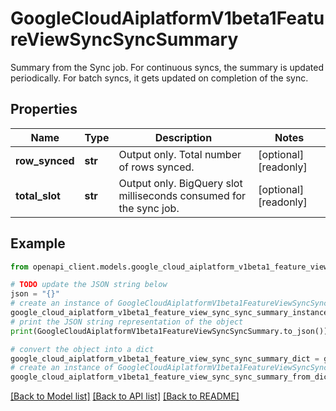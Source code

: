 # GoogleCloudAiplatformV1beta1FeatureViewSyncSyncSummary

Summary from the Sync job. For continuous syncs, the summary is updated periodically. For batch syncs, it gets updated on completion of the sync.

## Properties

Name | Type | Description | Notes
------------ | ------------- | ------------- | -------------
**row_synced** | **str** | Output only. Total number of rows synced. | [optional] [readonly] 
**total_slot** | **str** | Output only. BigQuery slot milliseconds consumed for the sync job. | [optional] [readonly] 

## Example

```python
from openapi_client.models.google_cloud_aiplatform_v1beta1_feature_view_sync_sync_summary import GoogleCloudAiplatformV1beta1FeatureViewSyncSyncSummary

# TODO update the JSON string below
json = "{}"
# create an instance of GoogleCloudAiplatformV1beta1FeatureViewSyncSyncSummary from a JSON string
google_cloud_aiplatform_v1beta1_feature_view_sync_sync_summary_instance = GoogleCloudAiplatformV1beta1FeatureViewSyncSyncSummary.from_json(json)
# print the JSON string representation of the object
print(GoogleCloudAiplatformV1beta1FeatureViewSyncSyncSummary.to_json())

# convert the object into a dict
google_cloud_aiplatform_v1beta1_feature_view_sync_sync_summary_dict = google_cloud_aiplatform_v1beta1_feature_view_sync_sync_summary_instance.to_dict()
# create an instance of GoogleCloudAiplatformV1beta1FeatureViewSyncSyncSummary from a dict
google_cloud_aiplatform_v1beta1_feature_view_sync_sync_summary_from_dict = GoogleCloudAiplatformV1beta1FeatureViewSyncSyncSummary.from_dict(google_cloud_aiplatform_v1beta1_feature_view_sync_sync_summary_dict)
```
[[Back to Model list]](../README.md#documentation-for-models) [[Back to API list]](../README.md#documentation-for-api-endpoints) [[Back to README]](../README.md)


